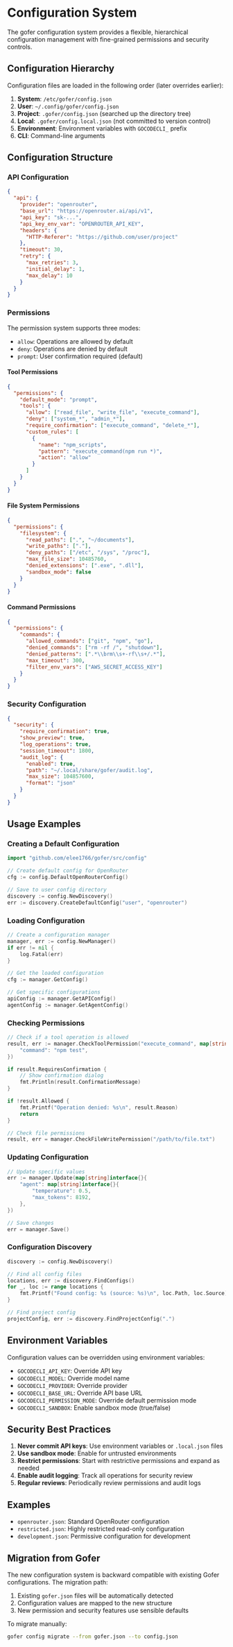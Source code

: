 # Configuration System

The gofer configuration system provides a flexible, hierarchical configuration management with fine-grained permissions and security controls.

## Configuration Hierarchy

Configuration files are loaded in the following order (later overrides earlier):

1. **System**: `/etc/gofer/config.json`
2. **User**: `~/.config/gofer/config.json`
3. **Project**: `.gofer/config.json` (searched up the directory tree)
4. **Local**: `.gofer/config.local.json` (not committed to version control)
5. **Environment**: Environment variables with `GOCODECLI_` prefix
6. **CLI**: Command-line arguments

## Configuration Structure

### API Configuration
```json
{
  "api": {
    "provider": "openrouter",
    "base_url": "https://openrouter.ai/api/v1",
    "api_key": "sk-...",
    "api_key_env_var": "OPENROUTER_API_KEY",
    "headers": {
      "HTTP-Referer": "https://github.com/user/project"
    },
    "timeout": 30,
    "retry": {
      "max_retries": 3,
      "initial_delay": 1,
      "max_delay": 10
    }
  }
}
```

### Permissions

The permission system supports three modes:
- `allow`: Operations are allowed by default
- `deny`: Operations are denied by default
- `prompt`: User confirmation required (default)

#### Tool Permissions
```json
{
  "permissions": {
    "default_mode": "prompt",
    "tools": {
      "allow": ["read_file", "write_file", "execute_command"],
      "deny": ["system_*", "admin_*"],
      "require_confirmation": ["execute_command", "delete_*"],
      "custom_rules": [
        {
          "name": "npm_scripts",
          "pattern": "execute_command(npm run *)",
          "action": "allow"
        }
      ]
    }
  }
}
```

#### File System Permissions
```json
{
  "permissions": {
    "filesystem": {
      "read_paths": [".", "~/documents"],
      "write_paths": ["."],
      "deny_paths": ["/etc", "/sys", "/proc"],
      "max_file_size": 10485760,
      "denied_extensions": [".exe", ".dll"],
      "sandbox_mode": false
    }
  }
}
```

#### Command Permissions
```json
{
  "permissions": {
    "commands": {
      "allowed_commands": ["git", "npm", "go"],
      "denied_commands": ["rm -rf /", "shutdown"],
      "denied_patterns": [".*\\brm\\s+-rf\\s+/.*"],
      "max_timeout": 300,
      "filter_env_vars": ["AWS_SECRET_ACCESS_KEY"]
    }
  }
}
```

### Security Configuration
```json
{
  "security": {
    "require_confirmation": true,
    "show_preview": true,
    "log_operations": true,
    "session_timeout": 1800,
    "audit_log": {
      "enabled": true,
      "path": "~/.local/share/gofer/audit.log",
      "max_size": 104857600,
      "format": "json"
    }
  }
}
```

## Usage Examples

### Creating a Default Configuration

```go
import "github.com/elee1766/gofer/src/config"

// Create default config for OpenRouter
cfg := config.DefaultOpenRouterConfig()

// Save to user config directory
discovery := config.NewDiscovery()
err := discovery.CreateDefaultConfig("user", "openrouter")
```

### Loading Configuration

```go
// Create a configuration manager
manager, err := config.NewManager()
if err != nil {
    log.Fatal(err)
}

// Get the loaded configuration
cfg := manager.GetConfig()

// Get specific configurations
apiConfig := manager.GetAPIConfig()
agentConfig := manager.GetAgentConfig()
```

### Checking Permissions

```go
// Check if a tool operation is allowed
result, err := manager.CheckToolPermission("execute_command", map[string]interface{}{
    "command": "npm test",
})

if result.RequiresConfirmation {
    // Show confirmation dialog
    fmt.Println(result.ConfirmationMessage)
}

if !result.Allowed {
    fmt.Printf("Operation denied: %s\n", result.Reason)
    return
}

// Check file permissions
result, err = manager.CheckFileWritePermission("/path/to/file.txt")
```

### Updating Configuration

```go
// Update specific values
err := manager.Update(map[string]interface{}{
    "agent": map[string]interface{}{
        "temperature": 0.5,
        "max_tokens": 8192,
    },
})

// Save changes
err = manager.Save()
```

### Configuration Discovery

```go
discovery := config.NewDiscovery()

// Find all config files
locations, err := discovery.FindConfigs()
for _, loc := range locations {
    fmt.Printf("Found config: %s (source: %s)\n", loc.Path, loc.Source)
}

// Find project config
projectConfig, err := discovery.FindProjectConfig(".")
```

## Environment Variables

Configuration values can be overridden using environment variables:

- `GOCODECLI_API_KEY`: Override API key
- `GOCODECLI_MODEL`: Override model name
- `GOCODECLI_PROVIDER`: Override provider
- `GOCODECLI_BASE_URL`: Override API base URL
- `GOCODECLI_PERMISSION_MODE`: Override default permission mode
- `GOCODECLI_SANDBOX`: Enable sandbox mode (true/false)

## Security Best Practices

1. **Never commit API keys**: Use environment variables or `.local.json` files
2. **Use sandbox mode**: Enable for untrusted environments
3. **Restrict permissions**: Start with restrictive permissions and expand as needed
4. **Enable audit logging**: Track all operations for security review
5. **Regular reviews**: Periodically review permissions and audit logs

## Examples

- `openrouter.json`: Standard OpenRouter configuration
- `restricted.json`: Highly restricted read-only configuration
- `development.json`: Permissive configuration for development

## Migration from Gofer

The new configuration system is backward compatible with existing Gofer configurations. The migration path:

1. Existing `gofer.json` files will be automatically detected
2. Configuration values are mapped to the new structure
3. New permission and security features use sensible defaults

To migrate manually:
```bash
gofer config migrate --from gofer.json --to config.json
```